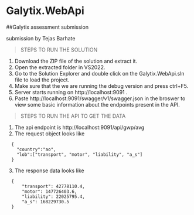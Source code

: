 # Galytix.WebApi
##Galytix assessment  submission


submission by Tejas Barhate 


>STEPS TO RUN THE SOLUTION
1. Download the ZIP file of the solution and extract it.
2. Open the extracted folder in VS2022.
3. Go to the Solution Explorer and double click on the Galytix.WebApi.sln file to load the project.
4. Make sure that the we are running the debug version and press ctrl+F5.
5. Server starts running on http://localhost:9091 .
6. Paste http://localhost:9091/swagger/v1/swagger.json in the broswer to view some basic information about the endpoints present in the API.

> STEPS TO RUN THE API TO GET THE DATA
1. The api endpoint is http://localhost:9091/api/gwp/avg
2. The request object looks like 
```
  {
    "country":"ao",
    "lob":["transport", "motor", "liability", "a_s"]
  }
```
3. The response data looks like
```
  {
      "transport": 42778110.4,
      "motor": 147726403.6,
      "liability": 22025795.4,
      "a_s": 168229730.5
  }
```
    
